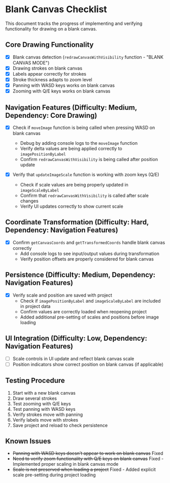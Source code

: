 # Blank Canvas Checklist

This document tracks the progress of implementing and verifying functionality for drawing on a blank canvas.

## Core Drawing Functionality

- [x] Blank canvas detection (`redrawCanvasWithVisibility` function - "BLANK CANVAS MODE")
- [x] Drawing strokes on blank canvas
- [x] Labels appear correctly for strokes
- [x] Stroke thickness adapts to zoom level
- [x] Panning with WASD keys works on blank canvas
- [x] Zooming with Q/E keys works on blank canvas

## Navigation Features (Difficulty: Medium, Dependency: Core Drawing)

- [x] Check if `moveImage` function is being called when pressing WASD on blank canvas
  - Debug by adding console logs to the `moveImage` function
  - Verify delta values are being applied correctly to `imagePositionByLabel`
  - Confirm `redrawCanvasWithVisibility` is being called after position update

- [x] Verify that `updateImageScale` function is working with zoom keys (Q/E)
  - Check if scale values are being properly updated in `imageScaleByLabel`
  - Confirm that `redrawCanvasWithVisibility` is called after scale changes
  - Verify UI updates correctly to show current scale

## Coordinate Transformation (Difficulty: Hard, Dependency: Navigation Features)

- [x] Confirm `getCanvasCoords` and `getTransformedCoords` handle blank canvas correctly
  - Add console logs to see input/output values during transformation
  - Verify position offsets are properly considered for blank canvas

## Persistence (Difficulty: Medium, Dependency: Navigation Features)

- [x] Verify scale and position are saved with project
  - Check if `imagePositionByLabel` and `imageScaleByLabel` are included in project data
  - Confirm values are correctly loaded when reopening project
  - Added additional pre-setting of scales and positions before image loading

## UI Integration (Difficulty: Low, Dependency: Navigation Features)

- [ ] Scale controls in UI update and reflect blank canvas scale
- [ ] Position indicators show correct position on blank canvas (if applicable)

## Testing Procedure

1. Start with a new blank canvas
2. Draw several strokes 
3. Test zooming with Q/E keys
4. Test panning with WASD keys
5. Verify strokes move with panning
6. Verify labels move with strokes
7. Save project and reload to check persistence

## Known Issues

- ~~Panning with WASD keys doesn't appear to work on blank canvas~~ Fixed
- ~~Need to verify zoom functionality with Q/E keys on blank canvas~~ Fixed - Implemented proper scaling in blank canvas mode
- ~~Scale is not preserved when loading a project~~ Fixed - Added explicit scale pre-setting during project loading 
